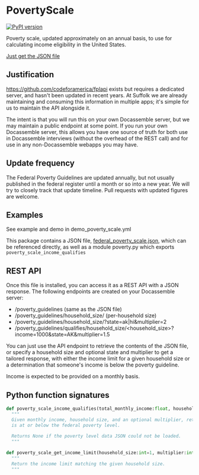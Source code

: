 # PovertyScale

[![PyPI version](https://badge.fury.io/py/docassemble.PovertyScale.svg)](https://badge.fury.io/py/docassemble.PovertyScale)

Poverty scale, updated approximately on an annual basis, to use for calculating
income eligibility in the United States.

[Just get the JSON file](https://github.com/SuffolkLITLab/docassemble-PovertyScale/blob/main/docassemble/PovertyScale/data/sources/federal_poverty_scale.json)

## Justification

https://github.com/codeforamerica/fplapi exists but requires a dedicated
server, and hasn't been updated in recent years. At Suffolk we are already
maintaining and consuming this information in multiple apps; it's simple 
for us to maintain the API alongside it.

The intent is that you will run this on your own Docassemble server, but we may maintain a public endpoint
at some point. If you run your own Docassemble server, this allows you have one
source of truth for both use in Docassemble interviews (without the overhead of the REST call)
and for use in any non-Docassemble webapps you may have.

## Update frequency

The Federal Poverty Guidelines are updated annually, but not usually published in the federal register until a month or so into a new year.
We will try to closely track that update timeline. Pull requests with updated figures are welcome.

## Examples

See example and demo in demo_poverty_scale.yml

This package contains a JSON file, [federal_poverty_scale.json](https://github.com/SuffolkLITLab/docassemble-PovertyScale/blob/main/docassemble/PovertyScale/data/sources/federal_poverty_scale.json), which can be referenced directly,
as well as a module poverty.py which exports `poverty_scale_income_qualifies`

## REST API

Once this file is installed, you can access it as a REST API with
a JSON response. The following endpoints are created on your Docassemble
server:

* /poverty_guidelines (same as the JSON file)
* /poverty_guidelines/household_size/<n> (per-household size)
* /poverty_guidelines/household_size/<n>?state=ak|hi&multiplier=2
* /poverty_guidelines/qualifies/household_size/<household_size>?income=1000&state=AK&multiplier=1.5

You can just use the API endpoint to retrieve the contents of the JSON file,
or specify a household size and optional state and multiplier to get a tailored
response, with either the income limit for a given household size or a 
determination that someone's income is below the poverty guideline.

Income is expected to be provided on a monthly basis.

## Python function signatures

```python
def poverty_scale_income_qualifies(total_monthly_income:float, household_size:int=1, multiplier:int=1)->Union[bool,None]:
  """
  Given monthly income, household size, and an optional multiplier, return whether an individual
  is at or below the federal poverty level.
  
  Returns None if the poverty level data JSON could not be loaded.
  """
  
def poverty_scale_get_income_limit(household_size:int=1, multiplier:int=1)->Union[int, None]:
  """
  Return the income limit matching the given household size.
  """
  
```
